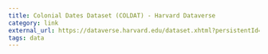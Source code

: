 ```yaml
---
title: Colonial Dates Dataset (COLDAT) - Harvard Dataverse
category: link
external_url: https://dataverse.harvard.edu/dataset.xhtml?persistentId=doi:10.7910/DVN/T9SDEW
tags: data
---
```

